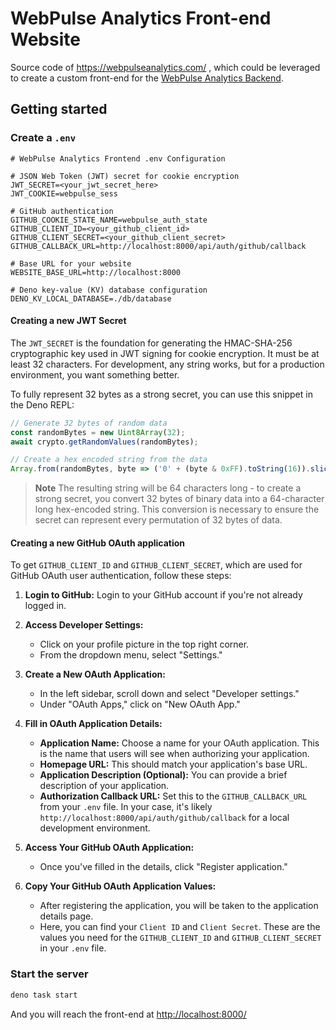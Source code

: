 # WebPulse Analytics Front-end Website

Source code of https://webpulseanalytics.com/ , which could be leveraged to create a custom front-end for the [WebPulse Analytics Backend](https://github.com/pinta365/webpulsebackend).

## Getting started

### Create a `.env`

```dotenv
# WebPulse Analytics Frontend .env Configuration

# JSON Web Token (JWT) secret for cookie encryption
JWT_SECRET=<your_jwt_secret_here>
JWT_COOKIE=webpulse_sess

# GitHub authentication
GITHUB_COOKIE_STATE_NAME=webpulse_auth_state
GITHUB_CLIENT_ID=<your_github_client_id>
GITHUB_CLIENT_SECRET=<your_github_client_secret>
GITHUB_CALLBACK_URL=http://localhost:8000/api/auth/github/callback

# Base URL for your website
WEBSITE_BASE_URL=http://localhost:8000

# Deno key-value (KV) database configuration
DENO_KV_LOCAL_DATABASE=./db/database
```

#### Creating a new JWT Secret

The `JWT_SECRET` is the foundation for generating the HMAC-SHA-256 cryptographic key used in JWT signing for cookie encryption. It must be at least 32 characters. For development, any string works, but for a production environment, you want something better.

To fully represent 32 bytes as a strong secret, you can use this snippet in the Deno REPL:

```ts
// Generate 32 bytes of random data
const randomBytes = new Uint8Array(32);
await crypto.getRandomValues(randomBytes);

// Create a hex encoded string from the data
Array.from(randomBytes, byte => ('0' + (byte & 0xFF).toString(16)).slice(-2)).join('')
```

> **Note** 
> The resulting string will be 64 characters long - to create a strong secret, you convert 32 bytes of binary data into a 64-character long hex-encoded string. This conversion is necessary to ensure the secret can represent every permutation of 32 bytes of data.

#### Creating a new GitHub OAuth application

To get `GITHUB_CLIENT_ID` and `GITHUB_CLIENT_SECRET`, which are used for GitHub OAuth user authentication, follow these steps:

1. **Login to GitHub:**
   Login to your GitHub account if you're not already logged in.

2. **Access Developer Settings:**
   - Click on your profile picture in the top right corner.
   - From the dropdown menu, select "Settings."

3. **Create a New OAuth Application:**
   - In the left sidebar, scroll down and select "Developer settings."
   - Under "OAuth Apps," click on "New OAuth App."

4. **Fill in OAuth Application Details:**
   - **Application Name:** Choose a name for your OAuth application. This is the name that users will see when authorizing your application.
   - **Homepage URL:** This should match your application's base URL.
   - **Application Description (Optional):** You can provide a brief description of your application.
   - **Authorization Callback URL:** Set this to the `GITHUB_CALLBACK_URL` from your `.env` file. In your case, it's likely `http://localhost:8000/api/auth/github/callback` for a local development environment.

5. **Access Your GitHub OAuth Application:**
   - Once you've filled in the details, click "Register application."

6. **Copy Your GitHub OAuth Application Values:**
   - After registering the application, you will be taken to the application details page.
   - Here, you can find your `Client ID` and `Client Secret`. These are the values you need for the `GITHUB_CLIENT_ID` and `GITHUB_CLIENT_SECRET` in your `.env` file.

### Start the server

```bash
deno task start
```

And you will reach the front-end at [http://localhost:8000/](http://localhost:8000/)